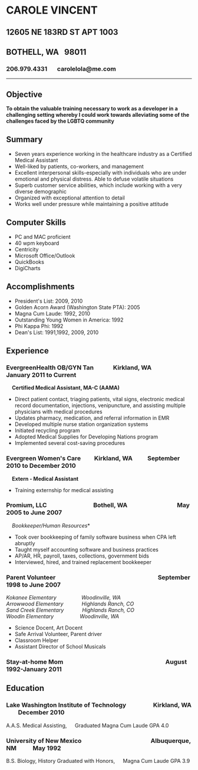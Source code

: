 
# CAROLE VINCENT
## 12605 NE 183RD ST APT 1003
## BOTHELL, WA &nbsp; 98011
### 206.979.4331 &nbsp; &nbsp; &nbsp; carolelola@me<span>.</span>com
***

## Objective
**To obtain the valuable training necessary to work as a developer in a challenging setting whereby I could work towards alleviating some of the challenges faced by the LGBTQ community**

## Summary
* Seven years experience working in the healthcare industry as a Certified Medical Assistant
* Well-liked by patients, co-workers, and management
* Excellent interpersonal skills-especially with individuals who are under emotional and physical distress. Able to defuse volatile situations
* Superb customer service abilities, which include working with a very diverse demographic
* Organized with exceptional attention to detail
* Works well under pressure while maintaining a positive attitude
## Computer Skills
* PC and MAC proficient
* 40 wpm keyboard
* Centricity
* Microsoft Office/Outlook
* QuickBooks
* DigiCharts
## Accomplishments
* President's List: 2009, 2010
* Golden Acorn Award (Washington State PTA): 2005
* Magna Cum Laude: 1992, 2010
* Outstanding Young Women in America: 1992
* Phi Kappa Phi: 1992
* Dean's List: 1991,1992, 2009, 2010

## Experience

### **EvergreenHealth OB/GYN Tan**&emsp;&emsp;&emsp; Kirkland, WA &emsp;&emsp;&emsp;&emsp; January 2011 to Current

&nbsp;&nbsp;&nbsp; **Certified Medical Assistant, MA-C (AAMA)**

* Direct patient contact, triaging patients, vital signs, electronic medical record documentation, injections,  venipuncture, and assisting multiple physicians with medical procedures
* Updates pharmacy, medication, and referral information in EMR
* Developed multiple nurse station organization systems
* Initiated recycling program
* Adopted Medical Supplies for Developing Nations program
* Implemented several cost-saving procedures


### **Evergreen Women's Care**&emsp;&emsp; Kirkland, WA &emsp;&emsp; September 2010 to December 2010

&nbsp;&nbsp;&nbsp; **Extern - Medical Assistant**

* Training externship for medical assisting


### **Promium, LLC** &nbsp;&emsp;&emsp;&emsp;&emsp;&emsp;&emsp;&emsp; Bothell, WA &emsp;&emsp;&emsp;&emsp;&emsp;&emsp;&emsp;&emsp;May 2005 to June 2007

&nbsp;&nbsp;&nbsp; *Bookkeeper/Human Resources**

* Took over bookkeeping of family software business when CPA left abruptly
* Taught myself accounting software and business practices
* AP/AR, HR, payroll, taxes, collections, government bids
* Interviewed, hired, and trained replacement bookkeeper


### **Parent Volunteer**  &emsp;&emsp;&emsp;&emsp;&emsp;&emsp;&emsp;&emsp;&emsp;&emsp;&emsp;&emsp;&emsp;&emsp;&emsp;&emsp;&ensp; September 1998 to June 2007  

*Kokanee Elementary &emsp;&emsp;&emsp;&emsp;&nbsp; Woodinville, WA*  
*Arrowwood Elementary &emsp;&emsp;&emsp; Highlands Ranch, CO*  
*Sand Creek Elementary &emsp;&emsp;&emsp; Highlands Ranch, CO*  
*Woodin Elementary &emsp;&emsp;&emsp;&emsp;&ensp; Woodinville, WA*

* Science Docent, Art Docent
* Safe Arrival Volunteer, Parent driver
* Classroom Helper
* Assistant Director of School Musicals


### Stay-at-home Mom	&ensp;&emsp;&emsp;&emsp;&emsp;&emsp;&emsp;&emsp;&emsp;&emsp;&emsp;&emsp;&emsp;&emsp;&emsp;&emsp;&emsp; August 1992-January 2011


## Education

### Lake Washington Institute of Technology  &emsp;&emsp;&emsp;&emsp; Kirkland, WA &emsp;&ensp;&nbsp;	December 2010
A.A.S. Medical Assisting, &emsp; Graduated Magna Cum Laude GPA 4.0

### University of New Mexico &emsp;&emsp;&emsp;&emsp;&emsp;&emsp;&emsp;&ensp;&emsp;&emsp;&emsp;&ensp; Albuquerque, NM	&emsp;&emsp;&nbsp; May 1992
B.S. Biology, History
Graduated with Honors, &emsp; Magna Cum Laude GPA 3.9

